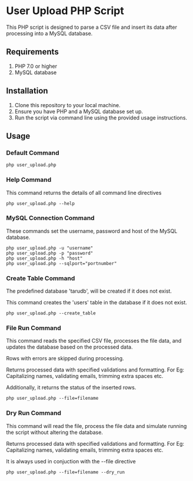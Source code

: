 # User Upload PHP Script

This PHP script is designed to parse a CSV file and insert its data after processing into a MySQL database.

## Requirements

1. PHP 7.0 or higher
2. MySQL database

## Installation

1. Clone this repository to your local machine.
2. Ensure you have PHP and a MySQL database set up.
3. Run the script via command line using the provided usage instructions.

## Usage

### Default Command
```php user_upload.php```

### Help Command
This command returns the details of all command line directives
```
php user_upload.php --help
```

### MySQL Connection Command
These commands set the username, password and host of the MySQL database.
```
php user_upload.php -u "username"
php user_upload.php -p "password"
php user_upload.php -h "host"
php user_upload.php --sqlport="portnumber"
```

### Create Table Command
The predefined database 'tarudb', will be created if it does not exist.

This command creates the 'users' table in the database if it does not exist.
```
php user_upload.php --create_table
```

### File Run Command
This command reads the specified CSV file, processes the file data, and updates the database based on the processed data. 

Rows with errors are skipped during processing.

Returns processed data with specified validations and formatting. For Eg: Capitalizing names, validating emails, trimming extra spaces etc.

Additionally, it returns the status of the inserted rows.
```
php user_upload.php --file=filename
```

### Dry Run Command
This command will read the file, process the file data and simulate running the script without altering the database.

Returns processed data with specified validations and formatting. For Eg: Capitalizing names, validating emails, trimming extra spaces etc.

It is always used in conjuction with the --file directive
```
php user_upload.php --file=filename --dry_run
```
